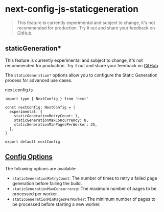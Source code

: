 # next-config-js-staticgeneration

> This feature is currently experimental and subject to change, it's not recommended for production. Try it out and share your feedback on GitHub.



## staticGeneration\*

This feature is currently experimental and subject to change, it's not recommended for production. Try it out and share your feedback on [GitHub](https://github.com/vercel/next.js/issues).

The `staticGeneration*` options allow you to configure the Static Generation process for advanced use cases.

next.config.ts

    import type { NextConfig } from 'next'
     
    const nextConfig: NextConfig = {
      experimental: {
        staticGenerationRetryCount: 1,
        staticGenerationMaxConcurrency: 8,
        staticGenerationMinPagesPerWorker: 25,
      },
    }
     
    export default nextConfig

## [Config Options](#config-options)

The following options are available:

*   `staticGenerationRetryCount`: The number of times to retry a failed page generation before failing the build.
*   `staticGenerationMaxConcurrency`: The maximum number of pages to be processed per worker.
*   `staticGenerationMinPagesPerWorker`: The minimum number of pages to be processed before starting a new worker.
